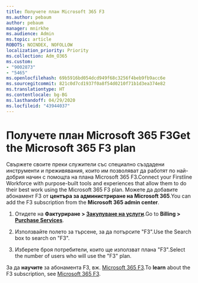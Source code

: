 ```yaml
---
title: Получете план Microsoft 365 F3
ms.author: pebaum
author: pebaum
manager: mnirkhe
ms.audience: Admin
ms.topic: article
ROBOTS: NOINDEX, NOFOLLOW
localization_priority: Priority
ms.collection: Adm_O365
ms.custom:
- "9002873"
- "5465"
ms.openlocfilehash: 69b5916bd054dcd949f68c3256f4beb9fb9acc6e
ms.sourcegitcommit: 821c0d7cd1937f0a8f54d0210f71b1d3ea374e82
ms.translationtype: HT
ms.contentlocale: bg-BG
ms.lasthandoff: 04/29/2020
ms.locfileid: "43944037"
---
```

# <a name="get-the-microsoft-365-f3-plan"></a><span data-ttu-id="58fb4-102">Получете план Microsoft 365 F3</span><span class="sxs-lookup"><span data-stu-id="58fb4-102">Get the Microsoft 365 F3 plan</span></span>

<span data-ttu-id="58fb4-103">Свържете своите преки служители със специално създадени инструменти и преживявания, които им позволяват да работят по най-добрия начин с помощта на плана Microsoft 365 F3.</span><span class="sxs-lookup"><span data-stu-id="58fb4-103">Connect your Firstline Workforce with purpose-built tools and experiences that allow them to do their best work using the Microsoft 365 F3 plan.</span></span> <span data-ttu-id="58fb4-104">Можете да добавите абонамент F3 от **центъра за администриране на Microsoft 365**.</span><span class="sxs-lookup"><span data-stu-id="58fb4-104">You can add the F3 subscription from the **Microsoft 365 admin center**.</span></span>

1. <span data-ttu-id="58fb4-105">Отидете на **Фактуриране > [Закупуване на услуги](https://go.microsoft.com/fwlink/p/?linkid=868433)**.</span><span class="sxs-lookup"><span data-stu-id="58fb4-105">Go to **Billing > [Purchase Services](https://go.microsoft.com/fwlink/p/?linkid=868433)**.</span></span>

2. <span data-ttu-id="58fb4-106">Използвайте полето за търсене, за да потърсите "F3".</span><span class="sxs-lookup"><span data-stu-id="58fb4-106">Use the Search box to search on "F3".</span></span>

3. <span data-ttu-id="58fb4-107">Изберете броя потребители, които ще използват плана "F3".</span><span class="sxs-lookup"><span data-stu-id="58fb4-107">Select the number of users who will use the "F3" plan.</span></span>

<span data-ttu-id="58fb4-108">За да **научите** за абонамента F3, вж. [Microsoft 365 F3](https://www.microsoft.com/microsoft-365/microsoft-365-enterprise-f3?activetab=pivot%3aoverviewtab).</span><span class="sxs-lookup"><span data-stu-id="58fb4-108">To **learn** about the F3 subscription, see [Microsoft 365 F3](https://www.microsoft.com/microsoft-365/microsoft-365-enterprise-f3?activetab=pivot%3aoverviewtab).</span></span>
